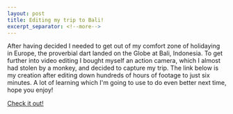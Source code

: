 ```yaml
---
layout: post
title: Editing my trip to Bali!
excerpt_separator: <!--more-->
---
```


After having decided I needed to get out of my comfort zone of holidaying in Europe, the proverbial dart landed on the Globe at Bali, Indonesia. To get further into video editing I bought myself an action camera, which I almost had stolen by a monkey, and decided to capture my trip. The link below is my creation after editing down hundreds of hours of footage to just six minutes. A lot of learning which I'm going to use to do even better next time, hope you enjoy!

<a href="https://www.youtube.com/watch?v=5LkgKesZwGc">Check it out!</a>
